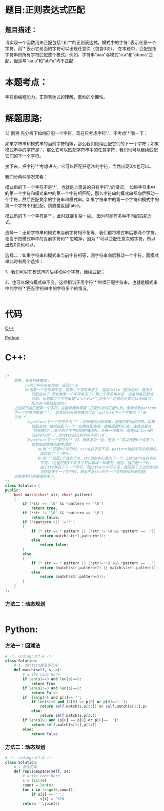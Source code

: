 # 题目:正则表达式匹配
## 题目描述：
请实现一个函数用来匹配包括’.’和’\*‘的正则表达式。模式中的字符’.’表示任意一个字符，而’\*‘表示它前面的字符可以出现任意次（包含0次）。 在本题中，匹配是指字符串的所有字符匹配整个模式。例如，字符串”aaa”与模式”a.a”和”abaca”匹配，但是与”aa.a”和”ab\*a”均不匹配
# 本题考点：
  
  字符串编程能力，正则表达式的理解，思维的全面性。
  
# 解题思路:
  
  1.) 回溯 
  先分析下如何匹配一个字符，现在只考虑字符'.'，不考虑'\*'看一下：

如果字符串和模式串的当前字符相等，那么我们继续匹配它们的下一个字符；如果模式串中的字符是'.'，那么它可以匹配字符串中的任意字符，我们也可以继续匹配它们的下一个字符。

接下来，把字符'\*'考虑进去，它可以匹配任意次的字符，当然出现0次也可以。

我们分两种情况来看：

模式串的下一个字符不是'\*'，也就是上面说的只有字符'.'的情况。
如果字符串中的第一个字符和模式串中的第一个字符相匹配，那么字符串的模式串都向后移动一个字符，然后匹配剩余的字符串和模式串。如果字符串中的第一个字符和模式中的第一个字符不相匹配，则直接返回false。

模式串的下一个字符是'\*'，此时就要复杂一些。
因为可能有多种不同的匹配方式。

选择一：无论字符串和模式串当前字符相不相等，我们都将模式串后移两个字符，相当于把模式串中的当前字符和'\*'忽略掉，因为'\*'可以匹配任意次的字符，所以出现0次也可以。

选择二：如果字符串和模式串当前字符相等，则字符串向后移动一个字符。而模式串此时有两个选择：

1、我们可以在模式串向后移动两个字符，继续匹配；

2、也可以保持模式串不变，这样相当于用字符'\*'继续匹配字符串，也就是模式串中的字符'\*'匹配字符串中的字符多个的情况。
 
![]()
# 代码

[C++](./RegularExpressionsMatching.cpp)

[Python](./RegularExpressionsMatching.py)

# C++: 
###
```c++

/*
    首先，考虑特殊情况：
         1>两个字符串都为空，返回true
         2>当第一个字符串不空，而第二个字符串空了，返回false（因为这样，就无法
            匹配成功了,而如果第一个字符串空了，第二个字符串非空，还是可能匹配成
            功的，比如第二个字符串是“a*a*a*a*”,由于‘*’之前的元素可以出现0次，
            所以有可能匹配成功）
    之后就开始匹配第一个字符，这里有两种可能：匹配成功或匹配失败。但考虑到pattern
    下一个字符可能是‘*’， 这里我们分两种情况讨论：pattern下一个字符为‘*’或
    不为‘*’：
          1>pattern下一个字符不为‘*’：这种情况比较简单，直接匹配当前字符。如果
            匹配成功，继续匹配下一个；如果匹配失败，直接返回false。注意这里的
            “匹配成功”，除了两个字符相同的情况外，还有一种情况，就是pattern的
            当前字符为‘.’,同时str的当前字符不为‘\0’。
          2>pattern下一个字符为‘*’时，稍微复杂一些，因为‘*’可以代表0个或多个。
            这里把这些情况都考虑到：
               a>当‘*’匹配0个字符时，str当前字符不变，pattern当前字符后移两位，
                跳过这个‘*’符号；
               b>当‘*’匹配1个或多个时，str当前字符移向下一个，pattern当前字符
                不变。（这里匹配1个或多个可以看成一种情况，因为：当匹配一个时，
                由于str移到了下一个字符，而pattern字符不变，就回到了上边的情况a；
                当匹配多于一个字符时，相当于从str的下一个字符继续开始匹配）
    之后再写代码就很简单了。
*/
class Solution {
public:
    bool match(char* str, char* pattern)
    {
        if (*str == '\0' && *pattern == '\0')
            return true;
        if (*str != '\0' && *pattern == '\0')
            return false;
        if (*(pattern +1) !='*')
        {
            if (* str == * pattern || (*str !='\0'&& *pattern =='.'))
                return match(str+1,pattern+1);
            else
                return false;
        }
        else
        {
            if (* str == * pattern || (*str!='\0')&& *pattern == '.')
                return (match(str,pattern+2) || match(str+1,pattern));
            else
                return (match(str,pattern+2));
        }
    }
};
```

### 方法二：动态规划
```c++

```
# Python:
### 方法一：回溯法
```python
# -*- coding:utf-8 -*-
class Solution:
    # s, pattern都是字符串
    def match(self, s, p):
        # write code here
        if len(s)==0 and len(p)==0:
            return True
        if len(s)!=0 and len(p)==0:
            return False
        if  len(p)>1 and p[1]=='*':
            if len(s)>0 and (s[0] == p[0] or p[0]=='.'):
                return self.match(s,p[2:]) or self.match(s[1:],p)
            else:
                return self.match(s,p[2:])
        if len(s)>0 and (s[0] == p[0] or p[0]=='.'):
            return self.match(s[1:],p[1:])
        else:
            return False
```
### 方法二：动态规划
```python
# -*- coding:utf-8 -*-
class Solution:
    # s 源字符串
    def replaceSpace(self, s):
        # write code here
        s = list(s)
        count = len(s)
        for i in range(0,count):
            if s[i] == ' ':
                s[i] = '%20'
        return ''.join(s)
```

